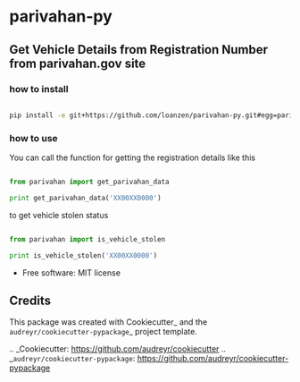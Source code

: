 # parivahan-py


## Get Vehicle Details from Registration Number from parivahan.gov site


### how to install

```bash

pip install -e git+https://github.com/loanzen/parivahan-py.git#egg=parivahan

```


### how to use

You can call the function for getting the registration details
like this

```python

from parivahan import get_parivahan_data

print get_parivahan_data('XX00XX0000')

```

to get vehicle stolen status

```python

from parivahan import is_vehicle_stolen

print is_vehicle_stolen('XX00XX0000')

```


* Free software: MIT license


Credits
---------

This package was created with Cookiecutter_ and the `audreyr/cookiecutter-pypackage`_ project template.

.. _Cookiecutter: https://github.com/audreyr/cookiecutter
.. _`audreyr/cookiecutter-pypackage`: https://github.com/audreyr/cookiecutter-pypackage
